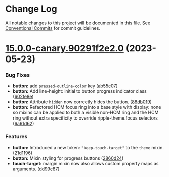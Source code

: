 # Change Log

All notable changes to this project will be documented in this file.
See [Conventional Commits](https://conventionalcommits.org) for commit guidelines.

# [15.0.0-canary.90291f2e2.0](https://github.com/material-components/material-components-web/compare/v14.0.0...v15.0.0-canary.90291f2e2.0) (2023-05-23)


### Bug Fixes

* **button:** add `pressed-outline-color` key ([ab55c07](https://github.com/material-components/material-components-web/commit/ab55c07d28e2a10b30260021e97f8c337208e937))
* **button:** Add line-height: initial to button progress indicator class ([602fe8e](https://github.com/material-components/material-components-web/commit/602fe8efa3f3c9a41c7f74a7c5717a0abdec0c60))
* **button:** Attribute `hidden` now correctly hides the button. ([88db019](https://github.com/material-components/material-components-web/commit/88db019902ca09811794b202d66ce1f9f2e54aec))
* **button:** Refactored HCM focus ring into a base style with display: none so mixins can be applied to both a visible non-HCM ring and the HCM ring without extra specificity to override ripple-theme.focus selectors ([6a61d62](https://github.com/material-components/material-components-web/commit/6a61d62f6b2b1f6b4bcf7477bdad46ba4139e5c8))


### Features

* **button:** Introduced a new token: `"keep-touch-target"` to the `theme` mixin. ([21d1196](https://github.com/material-components/material-components-web/commit/21d1196a7cae2760582c1cefb64e418e99f7d9b2))
* **button:** Mixin styling for progress buttons ([2860d24](https://github.com/material-components/material-components-web/commit/2860d244d9fc4c5bf47d3f03e7dc60bbfc56c7c9))
* **touch-target:** margin mixin now also allows custom property maps as arguments. ([dd99c87](https://github.com/material-components/material-components-web/commit/dd99c87645f91ff535df8d50be84ffcfd643ae47))
